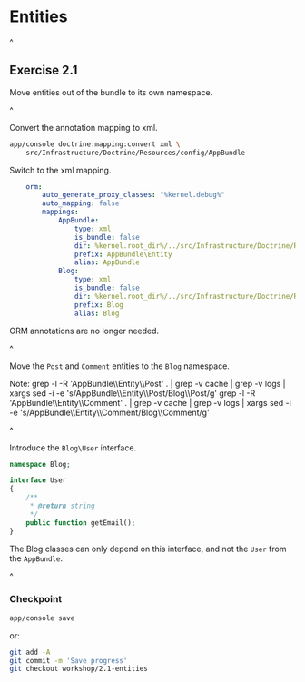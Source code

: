 # Entities

^

## Exercise 2.1

Move entities out of the bundle to its own namespace.

^

Convert the annotation mapping to xml.

```bash
app/console doctrine:mapping:convert xml \
    src/Infrastructure/Doctrine/Resources/config/AppBundle
```

Switch to the xml mapping.

```yaml
    orm:
        auto_generate_proxy_classes: "%kernel.debug%"
        auto_mapping: false
        mappings:
            AppBundle:
                type: xml
                is_bundle: false
                dir: %kernel.root_dir%/../src/Infrastructure/Doctrine/Resources/config/AppBundle
                prefix: AppBundle\Entity
                alias: AppBundle
            Blog:
                type: xml
                is_bundle: false
                dir: %kernel.root_dir%/../src/Infrastructure/Doctrine/Resources/config/Blog
                prefix: Blog
                alias: Blog
```

ORM annotations are no longer needed.

^

Move the `Post` and `Comment` entities to the `Blog` namespace.

Note:
grep -l -R 'AppBundle\\\\Entity\\\\Post' . | grep -v cache | grep -v logs | xargs sed -i -e 's/AppBundle\\\\Entity\\\\Post/Blog\\\\Post/g'
grep -l -R 'AppBundle\\\\Entity\\\\Comment' . | grep -v cache | grep -v logs | xargs sed -i -e 's/AppBundle\\\\Entity\\\\Comment/Blog\\\\Comment/g'

^

Introduce the `Blog\User` interface.

```php
namespace Blog;

interface User
{
    /**
     * @return string
     */
    public function getEmail();
}
```

The Blog classes can only depend on this interface, and not the `User` from the `AppBundle`.

^

### Checkpoint

```bash
app/console save
```

or:

```bash
git add -A
git commit -m 'Save progress'
git checkout workshop/2.1-entities
```